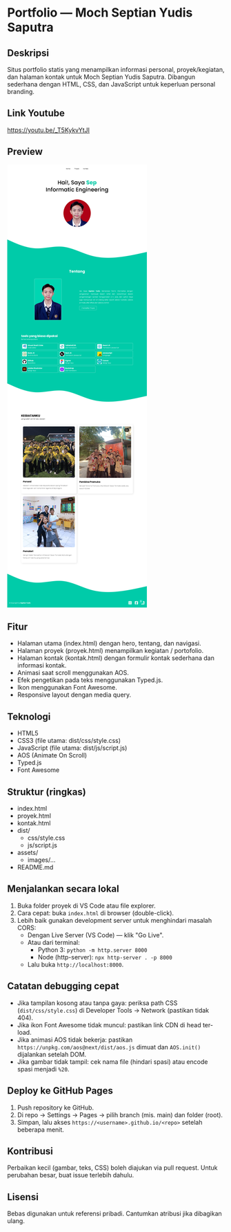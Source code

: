 # Portfolio — Moch Septian Yudis Saputra

Deskripsi
---------
Situs portfolio statis yang menampilkan informasi personal, proyek/kegiatan, dan halaman kontak untuk Moch Septian Yudis Saputra. Dibangun sederhana dengan HTML, CSS, dan JavaScript untuk keperluan personal branding.

Link Youtube
-----
  <a href="https://youtu.be/_T5KykvYtJI" target="_blank">https://youtu.be/_T5KykvYtJI</a>


Preview
-----
  <img src="screenshot/ss_index_html.png" alt="">


Fitur
-----
- Halaman utama (index.html) dengan hero, tentang, dan navigasi.
- Halaman proyek (proyek.html) menampilkan kegiatan / portofolio.
- Halaman kontak (kontak.html) dengan formulir kontak sederhana dan informasi kontak.
- Animasi saat scroll menggunakan AOS.
- Efek pengetikan pada teks menggunakan Typed.js.
- Ikon menggunakan Font Awesome.
- Responsive layout dengan media query.

Teknologi
--------
- HTML5
- CSS3 (file utama: dist/css/style.css)
- JavaScript (file utama: dist/js/script.js)
- AOS (Animate On Scroll)
- Typed.js
- Font Awesome

Struktur (ringkas)
------------------
- index.html
- proyek.html
- kontak.html
- dist/
  - css/style.css
  - js/script.js
- assets/
  - images/...
- README.md

Menjalankan secara lokal
-----------------------
1. Buka folder proyek di VS Code atau file explorer.
2. Cara cepat: buka `index.html` di browser (double-click).
3. Lebih baik gunakan development server untuk menghindari masalah CORS:
   - Dengan Live Server (VS Code) — klik "Go Live".
   - Atau dari terminal:
     - Python 3: `python -m http.server 8000`
     - Node (http-server): `npx http-server . -p 8000`
   - Lalu buka `http://localhost:8000`.

Catatan debugging cepat
-----------------------
- Jika tampilan kosong atau tanpa gaya: periksa path CSS (`dist/css/style.css`) di Developer Tools → Network (pastikan tidak 404).
- Jika ikon Font Awesome tidak muncul: pastikan link CDN di head ter-load.
- Jika animasi AOS tidak bekerja: pastikan `https://unpkg.com/aos@next/dist/aos.js` dimuat dan `AOS.init()` dijalankan setelah DOM.
- Jika gambar tidak tampil: cek nama file (hindari spasi) atau encode spasi menjadi `%20`.

Deploy ke GitHub Pages
----------------------
1. Push repository ke GitHub.
2. Di repo → Settings → Pages → pilih branch (mis. main) dan folder (root).
3. Simpan, lalu akses `https://<username>.github.io/<repo>` setelah beberapa menit.

Kontribusi
----------
Perbaikan kecil (gambar, teks, CSS) boleh diajukan via pull request. Untuk perubahan besar, buat issue terlebih dahulu.

Lisensi
-------
Bebas digunakan untuk referensi pribadi. Cantumkan atribusi jika dibagikan ulang.

